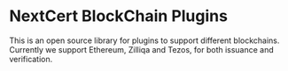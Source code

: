 # NextCert BlockChain Plugins
This is an open source library for plugins to support different blockchains. Currently we support Ethereum, Zilliqa and Tezos, for both issuance and verification.
